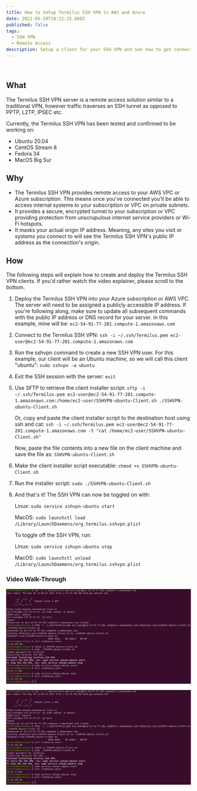 ```yaml
---
title: How to Setup Termilus SSH VPN in AWS and Azure
date: 2021-05-20T20:22:25.688Z
published: false
tags:
  - SSH VPN
  - Remote Access
description: Setup a client for your SSH VPN and see how to get connected.
---
```

![]()

## What

The Termilus SSH VPN server is a remote access solution similar to a traditional VPN, however traffic traverses an SSH tunnel as opposed to PPTP, L2TP, IPSEC etc.

Currently, the Termilus SSH VPN has been tested and confirmed to be working on:

* Ubuntu 20.04
* CentOS Stream 8
* Fedora 34
* MacOS Big Sur

## Why

* The Termilus SSH VPN provides remote access to your AWS VPC or Azure subscription. This means once you've connected you'll be able to access internal systems to your subscription or VPC on private subnets.
* It provides a secure, encrypted tunnel to your subscription or VPC providing protection from unscrupulous internet service providers or Wi-Fi hotspots.
* It masks your actual origin IP address. Meaning, any sites you visit or systems you connect to will see the Termilus SSH VPN's public IP address as the connection's origin.

## How

The following steps will explain how to create and deploy the Termilus SSH VPN clients. If you'd rather watch the video explainer, please scroll to the bottom.

1. Deploy the Termilus SSH VPN into your Azure subscription or AWS VPC. The server will need to be assigned a publicly accessible IP address. If you're following along, make sure to update all subsequent commands with the public IP address or DNS record for your server. In this example, mine will be: `ec2-54-91-77-201.compute-1.amazonaws.com`
2. Connect to the Termilus SSH VPN: `ssh -i ~/.ssh/Termilus.pem ec2-user@ec2-54-91-77-201.compute-1.amazonaws.com`
3. Run the sshvpn command to create a new SSH VPN user. For this example, our client will be an Ubuntu machine, so we will call this client "ubuntu": `sudo sshvpn -a ubuntu`
4. Exit the SSH session with the server: `exit`
5. Use SFTP to retrieve the client installer script: `sftp -i ~/.ssh/Termilus.pem ec2-user@ec2-54-91-77-201.compute-1.amazonaws.com:/home/ec2-user/SSHVPN-ubuntu-Client.sh ./SSHVPN-ubuntu-Client.sh`

   Or, copy and paste the client installer script to the destination host using ssh and cat: `ssh -i ~/.ssh/Termilus.pem ec2-user@ec2-54-91-77-201.compute-1.amazonaws.com -t "cat /home/ec2-user/SSHVPN-ubuntu-Client.sh"`

   Now, paste the file contents into a new file on the client machine and save the file as: `SSHVPN-ubuntu-Client.sh`
6. Make the client installer script executable: `chmod +x SSHVPN-ubuntu-Client.sh`
7. Run the installer script: `sudo ./SSHVPN-ubuntu-Client.sh`
8. And that's it! The SSH VPN can now be toggled on with:

   Linux: `sudo service sshvpn-ubuntu start`

   MacOS: `sudo launchctl load /Library/LaunchDaemons/org.termilus.sshvpn.plist`

   To toggle off the SSH VPN, run:

   Linux: `sudo service sshvpn-ubuntu stop`

   MacOS: `sudo launchctl unload /Library/LaunchDaemons/org.termilus.sshvpn.plist`

### **Video Walk-Through**

[![Termilus SSH VPN Walk-Through](../../static/images/uploads/termilussshvpnstill.png)](../../static/images/uploads/termilussshvpn.mp4 "Termilus SSH VPN Server Walk-Through")



![](../../static/images/uploads/termilussshvpnstill.png)